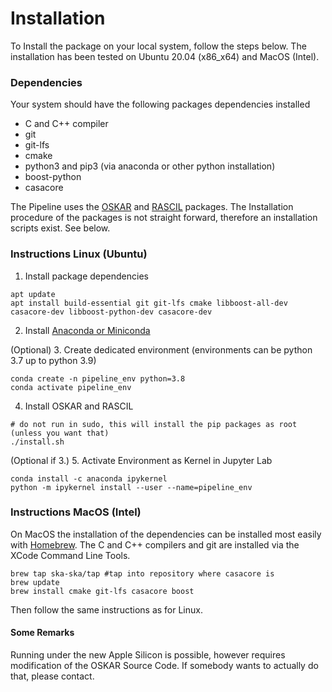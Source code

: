 # Installation

To Install the package on your local system, follow the steps below.
The installation has been tested on Ubuntu 20.04 (x86_x64) and MacOS (Intel).

### Dependencies

Your system should have the following packages dependencies installed

- C and C++ compiler
- git
- git-lfs
- cmake
- python3 and pip3 (via anaconda or other python installation)
- boost-python
- casacore

The Pipeline uses the [OSKAR](https://github.com/OxfordSKA/OSKAR) and [RASCIL](https://ska-telescope.gitlab.io/external/rascil/index.html) packages.
The Installation procedure of the packages is not straight forward, therefore an installation scripts exist. See below.

### Instructions Linux (Ubuntu)

1. Install package dependencies

````shell
apt update
apt install build-essential git git-lfs cmake libboost-all-dev casacore-dev libboost-python-dev casacore-dev
````

2. Install [Anaconda or Miniconda](https://docs.anaconda.com/anaconda/install/index.html)

(Optional) 3. Create dedicated environment (environments can be python 3.7 up to python 3.9)

```shell
conda create -n pipeline_env python=3.8
conda activate pipeline_env
```

4. Install OSKAR and RASCIL

```shell
# do not run in sudo, this will install the pip packages as root (unless you want that)
./install.sh
```

(Optional if 3.) 5. Activate Environment as Kernel in Jupyter Lab

```shell
conda install -c anaconda ipykernel
python -m ipykernel install --user --name=pipeline_env
```

### Instructions MacOS (Intel)

On MacOS the installation of the dependencies can be installed most easily with [Homebrew](https://brew.sh/).
The C and C++ compilers and git are installed via the XCode Command Line Tools.

```shell
brew tap ska-ska/tap #tap into repository where casacore is
brew update
brew install cmake git-lfs casacore boost
```

Then follow the same instructions as for Linux.

#### Some Remarks

Running under the new Apple Silicon is possible, however requires modification of the OSKAR Source Code.
If somebody wants to actually do that, please contact.
